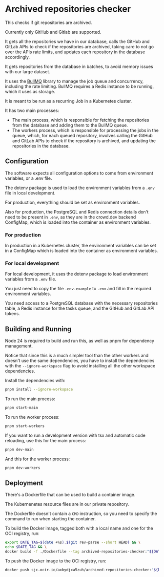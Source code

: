 # Archived repositories checker

This checks if git repositories are archived.

Currently only GitHub and Gitlab are supported.

It gets all the repositories we have in our database, calls the GitHub and GitLab APIs to check if the
repositories are archived, taking care to not go over the APIs rate limits, and updates each repository in the database
accordingly.

It gets repositories from the database in batches, to avoid memory issues with our large dataset.

It uses the [BullMQ](https://bullmq.io/) library to manage the job queue and concurrency, including the rate limiting.
BullMQ requires a Redis instance to be running, which it uses as storage.

It is meant to be run as a recurring Job in a Kubernetes cluster.

It has two main processes:
- The main process, which is responsible for fetching the repositories from the database and adding them to the
  BullMQ queue.
- The workers process, which is responsible for processing the jobs in the queue, which, for each queued repository,
  involves calling the GitHub and GitLab APIs to check if the repository is archived, and updating the repositories in 
  the database.

## Configuration

The software expects all configuration options to come from environment variables, or a .env file.

The dotenv package is used to load the environment variables from a `.env` file in local development.

For production, everything should be set as environment variables.

Also for production, the PostgreSQL and Redis connection details don't need to be present in `.env`, as they are
in the crowd.dev backend ConfigMap, which is loaded into the container as environment variables.

### For production

In production in a Kubernetes cluster, the environment variables can be set in a ConfigMap which is loaded into the
container as environment variables.

### For local development

For local development, it uses the dotenv package to load environment variables from a `.env` file.

You just need to copy the file `.env.example` to `.env` and fill in the required environment variables.

You need access to a PostgreSQL database with the necessary repositories table, a Redis instance for the tasks queue, 
and the GitHub and GitLab API tokens.


## Building and Running

Node 24 is required to build and run this, as well as pnpm for dependency management.

Notice that since this is a much simpler tool than the other workers and doesn't use the same dependencies, you have to
install the dependencies with the `--ignore-workspace` flag to avoid installing all the other workspace dependencies.

Install the dependencies with:

```bash
pnpm install --ignore-workspace
```

To run the main process:

```bash
pnpm start-main
```

To run the worker process:

```bash
pnpm start-workers
```

If you want to run a development version with tsx and automatic code reloading, use this for the main process:

```bash
pnpm dev-main
```

And this for the worker process:

```bash
pnpm dev-workers
```


## Deployment

There's a Dockerfile that can be used to build a container image.

The Kubernenetes resource files are in our private repository.

The Dockerfile doesn't contain a `CMD` instruction, so you need to specify the command to run when starting the
container.

To build the Docker image, tagged both with a local name and one for the OCI registry, run:

```bash
export DATE_TAG=$(date +%s).$(git rev-parse --short HEAD) && \
echo $DATE_TAG && \
docker build -f ./Dockerfile --tag archived-repositories-checker:"${DATE_TAG}" --tag sjc.ocir.io/axbydjxa5zuh/archived-repositories-checker:"${DATE_TAG}" .
```
To push the Docker image to the OCI registry, run:

```bash
docker push sjc.ocir.io/axbydjxa5zuh/archived-repositories-checker:"${DATE_TAG}"
```
